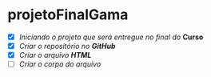 # projetoFinalGama
- [x] *Iniciando o projeto que será entregue no final do* **Curso**
- [x] *Criar o repositório no* **_GitHub_**
- [x] *Criar o arquivo* **_HTML_**
- [ ] *Criar o corpo do arquivo*
